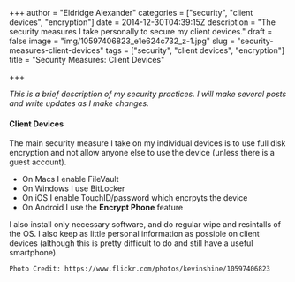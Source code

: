 +++
author = "Eldridge Alexander"
categories = ["security", "client devices", "encryption"]
date = 2014-12-30T04:39:15Z
description = "The security measures I take personally to secure my client devices."
draft = false
image = "img/10597406823_e1e624c732_z-1.jpg"
slug = "security-measures-client-devices"
tags = ["security", "client devices", "encryption"]
title = "Security Measures: Client Devices"

+++

*This is a brief description of my security practices. I will make several posts and write updates as I make changes.*

#### Client Devices

The main security measure I take on my individual devices is to use full disk encryption and not allow anyone else to use the device (unless there is a guest account).

* On Macs I enable FileVault
* On Windows I use BitLocker
* On iOS I enable TouchID/password which encrpyts the device
* On Android I use the **Encrypt Phone** feature

I also install only necessary software, and do regular wipe and resintalls of the OS. I also keep as little personal information as possible on client devices (although this is pretty difficult to do and still have a useful smartphone).


`Photo Credit: https://www.flickr.com/photos/kevinshine/10597406823`